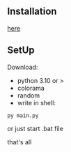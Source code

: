 ## Installation

[here]([here](https://github.com/SOLIDusr/consoletype-r/archive/refs/heads/main.zip))

## SetUp

Download:
* python 3.10 or >
* colorama
* random
* write in shell:
```shell
py main.py
```
or just start .bat file

that's all
